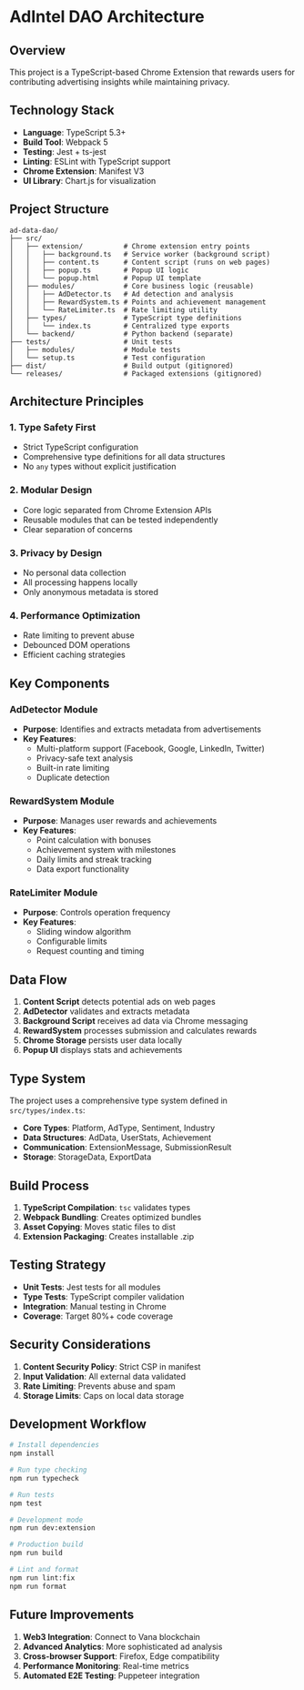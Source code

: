 # AdIntel DAO Architecture

## Overview

This project is a TypeScript-based Chrome Extension that rewards users for contributing advertising insights while maintaining privacy.

## Technology Stack

- **Language**: TypeScript 5.3+
- **Build Tool**: Webpack 5
- **Testing**: Jest + ts-jest
- **Linting**: ESLint with TypeScript support
- **Chrome Extension**: Manifest V3
- **UI Library**: Chart.js for visualization

## Project Structure

```
ad-data-dao/
├── src/
│   ├── extension/          # Chrome extension entry points
│   │   ├── background.ts   # Service worker (background script)
│   │   ├── content.ts      # Content script (runs on web pages)
│   │   ├── popup.ts        # Popup UI logic
│   │   └── popup.html      # Popup UI template
│   ├── modules/            # Core business logic (reusable)
│   │   ├── AdDetector.ts   # Ad detection and analysis
│   │   ├── RewardSystem.ts # Points and achievement management
│   │   └── RateLimiter.ts  # Rate limiting utility
│   ├── types/              # TypeScript type definitions
│   │   └── index.ts        # Centralized type exports
│   └── backend/            # Python backend (separate)
├── tests/                  # Unit tests
│   ├── modules/            # Module tests
│   └── setup.ts            # Test configuration
├── dist/                   # Build output (gitignored)
└── releases/               # Packaged extensions (gitignored)
```

## Architecture Principles

### 1. **Type Safety First**
- Strict TypeScript configuration
- Comprehensive type definitions for all data structures
- No `any` types without explicit justification

### 2. **Modular Design**
- Core logic separated from Chrome Extension APIs
- Reusable modules that can be tested independently
- Clear separation of concerns

### 3. **Privacy by Design**
- No personal data collection
- All processing happens locally
- Only anonymous metadata is stored

### 4. **Performance Optimization**
- Rate limiting to prevent abuse
- Debounced DOM operations
- Efficient caching strategies

## Key Components

### AdDetector Module
- **Purpose**: Identifies and extracts metadata from advertisements
- **Key Features**:
  - Multi-platform support (Facebook, Google, LinkedIn, Twitter)
  - Privacy-safe text analysis
  - Built-in rate limiting
  - Duplicate detection

### RewardSystem Module
- **Purpose**: Manages user rewards and achievements
- **Key Features**:
  - Point calculation with bonuses
  - Achievement system with milestones
  - Daily limits and streak tracking
  - Data export functionality

### RateLimiter Module
- **Purpose**: Controls operation frequency
- **Key Features**:
  - Sliding window algorithm
  - Configurable limits
  - Request counting and timing

## Data Flow

1. **Content Script** detects potential ads on web pages
2. **AdDetector** validates and extracts metadata
3. **Background Script** receives ad data via Chrome messaging
4. **RewardSystem** processes submission and calculates rewards
5. **Chrome Storage** persists user data locally
6. **Popup UI** displays stats and achievements

## Type System

The project uses a comprehensive type system defined in `src/types/index.ts`:

- **Core Types**: Platform, AdType, Sentiment, Industry
- **Data Structures**: AdData, UserStats, Achievement
- **Communication**: ExtensionMessage, SubmissionResult
- **Storage**: StorageData, ExportData

## Build Process

1. **TypeScript Compilation**: `tsc` validates types
2. **Webpack Bundling**: Creates optimized bundles
3. **Asset Copying**: Moves static files to dist
4. **Extension Packaging**: Creates installable .zip

## Testing Strategy

- **Unit Tests**: Jest tests for all modules
- **Type Tests**: TypeScript compiler validation
- **Integration**: Manual testing in Chrome
- **Coverage**: Target 80%+ code coverage

## Security Considerations

1. **Content Security Policy**: Strict CSP in manifest
2. **Input Validation**: All external data validated
3. **Rate Limiting**: Prevents abuse and spam
4. **Storage Limits**: Caps on local data storage

## Development Workflow

```bash
# Install dependencies
npm install

# Run type checking
npm run typecheck

# Run tests
npm test

# Development mode
npm run dev:extension

# Production build
npm run build

# Lint and format
npm run lint:fix
npm run format
```

## Future Improvements

1. **Web3 Integration**: Connect to Vana blockchain
2. **Advanced Analytics**: More sophisticated ad analysis
3. **Cross-browser Support**: Firefox, Edge compatibility
4. **Performance Monitoring**: Real-time metrics
5. **Automated E2E Testing**: Puppeteer integration